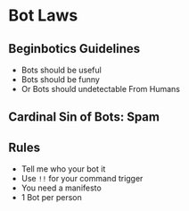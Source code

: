 # Bot Laws

## Beginbotics Guidelines

- Bots should be useful
- Bots should be funny
- Or Bots should undetectable From Humans

## Cardinal Sin of Bots: Spam

## Rules

- Tell me who your bot it
- Use `!!` for your command trigger
- You need a manifesto
- 1 Bot per person
